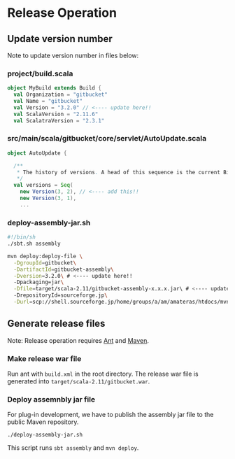 Release Operation
========

Update version number
--------

Note to update version number in files below:

### project/build.scala

```scala
object MyBuild extends Build {
  val Organization = "gitbucket"
  val Name = "gitbucket"
  val Version = "3.2.0" // <---- update here!!
  val ScalaVersion = "2.11.6"
  val ScalatraVersion = "2.3.1"
```

### src/main/scala/gitbucket/core/servlet/AutoUpdate.scala

```scala
object AutoUpdate {

  /**
   * The history of versions. A head of this sequence is the current BitBucket version.
   */
  val versions = Seq(
    new Version(3, 2), // <---- add this!!
    new Version(3, 1),
    ...
```

### deploy-assembly-jar.sh

```bash
#!/bin/sh
./sbt.sh assembly

mvn deploy:deploy-file \
  -DgroupId=gitbucket\
  -DartifactId=gitbucket-assembly\
  -Dversion=3.2.0\ # <---- update here!!
  -Dpackaging=jar\
  -Dfile=target/scala-2.11/gitbucket-assembly-x.x.x.jar\ # <---- update here!!
  -DrepositoryId=sourceforge.jp\
  -Durl=scp://shell.sourceforge.jp/home/groups/a/am/amateras/htdocs/mvn/
```

Generate release files
--------

Note: Release operation requires [Ant](http://ant.apache.org/) and [Maven](https://maven.apache.org/).

### Make release war file

Run ant with `build.xml` in the root directory. The release war file is generated into `target/scala-2.11/gitbucket.war`.

### Deploy assemnbly jar file

For plug-in development, we have to publish the assembly jar file to the public Maven repository.

```
./deploy-assembly-jar.sh
```

This script runs `sbt assembly` and `mvn deploy`.
